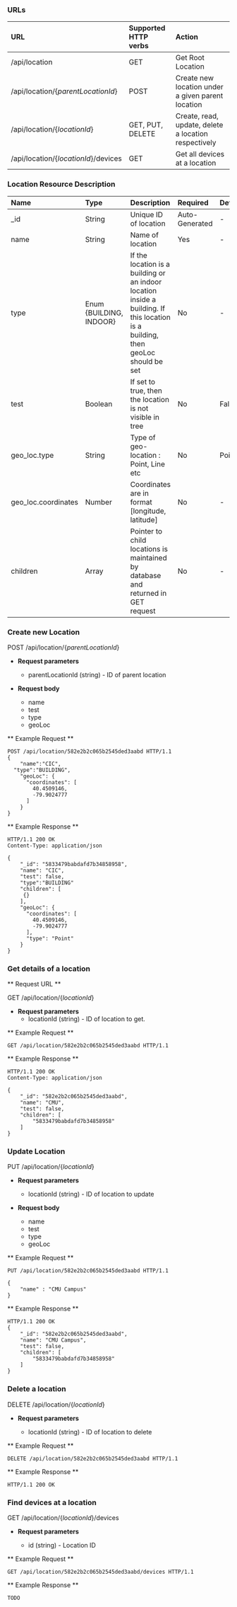 ### URLs

|URL | Supported HTTP verbs| Action
|:----------|:-------|:-------------|
|/api/location| GET | Get Root Location|
|/api/location/{*parentLocationId*} |POST| Create new location under a given parent location|
|/api/location/{*locationId*} | GET, PUT, DELETE| Create, read, update, delete a location respectively|
|/api/location/{*locationId*}/devices| GET| Get all devices at a location|

### Location Resource Description
| Name | Type | Description | Required | Default|
|:----------|:-----|:------------|:-----|:-------|
|_id|String| Unique ID of location| Auto-Generated|-|
|name|String| Name of location| Yes|-|
|type|Enum {BUILDING, INDOOR}| If the location is a building or an indoor location inside a building. If this location is a building, then geoLoc should be set| No | -|
|test | Boolean| If set to true, then the location is not visible in tree| No | False|
|geo_loc.type | String| Type of geo-location : Point, Line etc| No| Point|
|geo_loc.coordinates|Number| Coordinates are in format [longitude, latitude]| No| -|
|children| Array | Pointer to child locations is maintained by database and returned in GET request|No | -|


### Create new Location

<span class ="operation">POST /api/location/{*parentLocationId*} </span>

- **Request parameters**
	* parentLocationId (string) - ID of parent location

- **Request body**

	* name
	* test
  * type
  * geoLoc

** Example Request **
```http
POST /api/location/582e2b2c065b2545ded3aabd HTTP/1.1
{
	"name":"CIC",
  "type":"BUILDING",
    "geoLoc": {
      "coordinates": [
        40.4509146,
        -79.9024777
      ]
    }
}
```

** Example Response **
```http
HTTP/1.1 200 OK
Content-Type: application/json

{
    "_id": "5833479babdafd7b34858958",
    "name": "CIC",
    "test": false,
    "type":"BUILDING"
    "children": [
     {}
    ],
    "geoLoc": {
      "coordinates": [
        40.4509146,
        -79.9024777
      ],
      "type": "Point"
    }
}
```


### Get details of a location
** Request URL **

<span class ="operation">GET /api/location/{*locationId*} </span>

- **Request parameters**
	* locationId (string) - ID of location to get.

** Example Request **

```http
GET /api/location/582e2b2c065b2545ded3aabd HTTP/1.1

```

** Example Response **

```http
HTTP/1.1 200 OK
Content-Type: application/json

{
    "_id": "582e2b2c065b2545ded3aabd",
    "name": "CMU",
    "test": false,
    "children": [
     	"5833479babdafd7b34858958"
    ]
}

```
### Update Location
<span class ="operation">PUT /api/location/{*locationId*} </span>

- **Request parameters**

	* locationId (string) - ID of location to update

- **Request body**

	* name
	* test
  * type
  * geoLoc

** Example Request **
```http
PUT /api/location/582e2b2c065b2545ded3aabd HTTP/1.1

{
	"name" : "CMU Campus"
}
```

** Example Response **
```http
HTTP/1.1 200 OK
{
    "_id": "582e2b2c065b2545ded3aabd",
    "name": "CMU Campus",
    "test": false,
    "children": [
     	"5833479babdafd7b34858958"
    ]
}
```

### Delete a location
<span class ="operation">DELETE /api/location/{*locationId*} </span>

- **Request parameters**

	* locationId (string) - ID of location to delete

** Example Request **
```http
DELETE /api/location/582e2b2c065b2545ded3aabd HTTP/1.1
```

** Example Response **
```http
HTTP/1.1 200 OK
```

### Find devices at a location

<span class ="operation">GET /api/location/{*locationId*}/devices </span>

- **Request parameters**

    * id (string) - Location ID

** Example Request **
```http
GET /api/location/582e2b2c065b2545ded3aabd/devices HTTP/1.1
```
** Example Response **
```http
TODO
```
